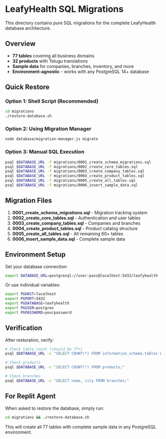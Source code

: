 # LeafyHealth SQL Migrations

This directory contains pure SQL migrations for the complete LeafyHealth database architecture.

## Overview

- **77 tables** covering all business domains
- **32 products** with Telugu translations  
- **Sample data** for companies, branches, inventory, and more
- **Environment-agnostic** - works with any PostgreSQL 14+ database

## Quick Restore

### Option 1: Shell Script (Recommended)
```bash
cd migrations
./restore-database.sh
```

### Option 2: Using Migration Manager
```bash
node database/migration-manager.js migrate
```

### Option 3: Manual SQL Execution
```bash
psql $DATABASE_URL -f migrations/0001_create_schema_migrations.sql
psql $DATABASE_URL -f migrations/0002_create_core_tables.sql
psql $DATABASE_URL -f migrations/0003_create_company_tables.sql
psql $DATABASE_URL -f migrations/0004_create_product_tables.sql
psql $DATABASE_URL -f migrations/0005_create_all_tables.sql
psql $DATABASE_URL -f migrations/0006_insert_sample_data.sql
```

## Migration Files

1. **0001_create_schema_migrations.sql** - Migration tracking system
2. **0002_create_core_tables.sql** - Authentication and user tables
3. **0003_create_company_tables.sql** - Companies and branches
4. **0004_create_product_tables.sql** - Product catalog structure
5. **0005_create_all_tables.sql** - All remaining 60+ tables
6. **0006_insert_sample_data.sql** - Complete sample data

## Environment Setup

Set your database connection:
```bash
export DATABASE_URL=postgresql://user:pass@localhost:5432/leafyhealth
```

Or use individual variables:
```bash
export PGHOST=localhost
export PGPORT=5432
export PGDATABASE=leafyhealth
export PGUSER=postgres
export PGPASSWORD=yourpassword
```

## Verification

After restoration, verify:
```bash
# Check table count (should be 77+)
psql $DATABASE_URL -c "SELECT COUNT(*) FROM information_schema.tables WHERE table_schema = 'public';"

# Check products
psql $DATABASE_URL -c "SELECT COUNT(*) FROM products;"

# Check branches
psql $DATABASE_URL -c "SELECT name, city FROM branches;"
```

## For Replit Agent

When asked to restore the database, simply run:
```bash
cd migrations && ./restore-database.sh
```

This will create all 77 tables with complete sample data in any PostgreSQL environment.
